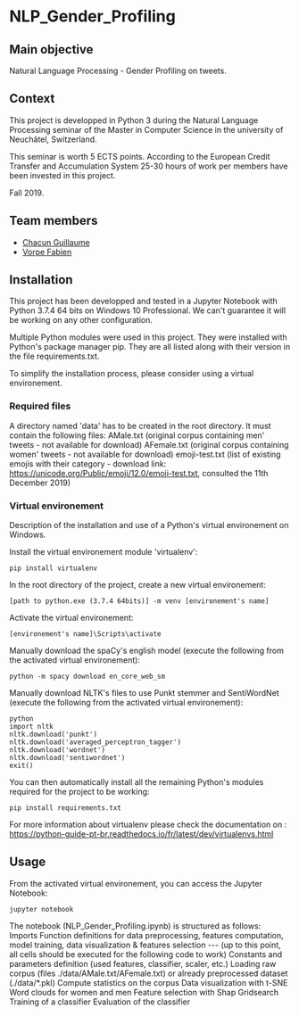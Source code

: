 # NLP_Gender_Profiling

## Main objective

Natural Language Processing - Gender Profiling on tweets.

## Context

This project is developped in Python 3 during the Natural Language Processing seminar of the Master in Computer Science in the university of Neuchâtel, Switzerland.

This seminar is worth 5 ECTS points. According to the European Credit Transfer and Accumulation System 25-30 hours of work per members have been invested in this project.

Fall 2019.

## Team members

- [Chacun Guillaume](https://github.com/ChacunGu)
- [Vorpe Fabien](https://github.com/fabienvorpe)

## Installation

This project has been developped and tested in a Jupyter Notebook with Python 3.7.4 64 bits on Windows 10 Professional.  We can't guarantee it will be working on any other configuration.

Multiple Python modules were used in this project. They were installed with Python's package manager pip. They are all listed along with their version in the file requirements.txt.

To simplify the installation process, please consider using a virtual environement.

### Required files

A directory named 'data' has to be created in the root directory. It must contain the following files:
    AMale.txt (original corpus containing men' tweets - not available for download)
    AFemale.txt (original corpus containing women' tweets - not available for download)
    emoji-test.txt (list of existing emojis with their category - download link: https://unicode.org/Public/emoji/12.0/emoji-test.txt, consulted the 11th December 2019)

### Virtual environement

Description of the installation and use of a Python's virtual environement on Windows.

Install the virtual environement module 'virtualenv':
```
pip install virtualenv
```

In the root directory of the project, create a new virtual environement:
```
[path to python.exe (3.7.4 64bits)] -m venv [environement's name]
```

Activate the virtual environement:
```
[environement's name]\Scripts\activate
```

Manually download the spaCy's english model (execute the following from the activated virtual environement):
```
python -m spacy download en_core_web_sm
```

Manually download NLTK's files to use Punkt stemmer and SentiWordNet (execute the following from the activated virtual environement):
```
python
import nltk
nltk.download('punkt')
nltk.download('averaged_perceptron_tagger')
nltk.download('wordnet')
nltk.download('sentiwordnet')
exit()
```

You can then automatically install all the remaining Python's modules required for the project to be working:
```
pip install requirements.txt
```

For more information about virtualenv please check the documentation on : https://python-guide-pt-br.readthedocs.io/fr/latest/dev/virtualenvs.html

## Usage

From the activated virtual environement, you can access the Jupyter Notebook:
```
jupyter notebook
```

The notebook (NLP_Gender_Profiling.ipynb) is structured as follows:
    Imports
    Function definitions for data preprocessing, features computation, model training, data visualization & features selection
    --- (up to this point, all cells should be executed for the following code to work)
    Constants and parameters definition (used features, classifier, scaler, etc.)
    Loading raw corpus (files ./data/AMale.txt/AFemale.txt) or already preprocessed dataset (./data/*.pkl)
    Compute statistics on the corpus
    Data visualization with t-SNE
    Word clouds for women and men
    Feature selection with Shap
    Gridsearch
    Training of a classifier
    Evaluation of the classifier